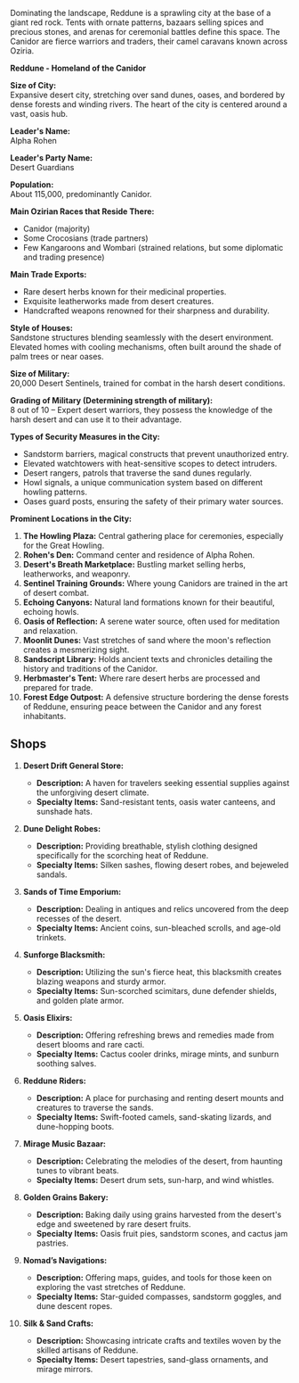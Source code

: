Dominating the landscape, Reddune is a sprawling city at the base of a giant red rock. Tents with ornate patterns, bazaars selling spices and precious stones, and arenas for ceremonial battles define this space. The Canidor are fierce warriors and traders, their camel caravans known across Oziria.

**Reddune - Homeland of the Canidor**

**Size of City:**  
Expansive desert city, stretching over sand dunes, oases, and bordered by dense forests and winding rivers. The heart of the city is centered around a vast, oasis hub.

**Leader's Name:**  
Alpha Rohen

**Leader's Party Name:**  
Desert Guardians

**Population:**  
About 115,000, predominantly Canidor.

**Main Ozirian Races that Reside There:**

- Canidor (majority)
- Some Crocosians (trade partners)
- Few Kangaroons and Wombari (strained relations, but some diplomatic and trading presence)

**Main Trade Exports:**

- Rare desert herbs known for their medicinal properties.
- Exquisite leatherworks made from desert creatures.
- Handcrafted weapons renowned for their sharpness and durability.

**Style of Houses:**  
Sandstone structures blending seamlessly with the desert environment. Elevated homes with cooling mechanisms, often built around the shade of palm trees or near oases.

**Size of Military:**  
20,000 Desert Sentinels, trained for combat in the harsh desert conditions.

**Grading of Military (Determining strength of military):**  
8 out of 10 – Expert desert warriors, they possess the knowledge of the harsh desert and can use it to their advantage.

**Types of Security Measures in the City:**

- Sandstorm barriers, magical constructs that prevent unauthorized entry.
- Elevated watchtowers with heat-sensitive scopes to detect intruders.
- Desert rangers, patrols that traverse the sand dunes regularly.
- Howl signals, a unique communication system based on different howling patterns.
- Oases guard posts, ensuring the safety of their primary water sources.

**Prominent Locations in the City:**

1. **The Howling Plaza:** Central gathering place for ceremonies, especially for the Great Howling.
2. **Rohen's Den:** Command center and residence of Alpha Rohen.
3. **Desert's Breath Marketplace:** Bustling market selling herbs, leatherworks, and weaponry.
4. **Sentinel Training Grounds:** Where young Canidors are trained in the art of desert combat.
5. **Echoing Canyons:** Natural land formations known for their beautiful, echoing howls.
6. **Oasis of Reflection:** A serene water source, often used for meditation and relaxation.
7. **Moonlit Dunes:** Vast stretches of sand where the moon's reflection creates a mesmerizing sight.
8. **Sandscript Library:** Holds ancient texts and chronicles detailing the history and traditions of the Canidor.
9. **Herbmaster's Tent:** Where rare desert herbs are processed and prepared for trade.
10. **Forest Edge Outpost:** A defensive structure bordering the dense forests of Reddune, ensuring peace between the Canidor and any forest inhabitants.

## Shops

1. **Desert Drift General Store:**
    
    - **Description:** A haven for travelers seeking essential supplies against the unforgiving desert climate.
    - **Specialty Items:** Sand-resistant tents, oasis water canteens, and sunshade hats.
      
2. **Dune Delight Robes:**
    
    - **Description:** Providing breathable, stylish clothing designed specifically for the scorching heat of Reddune.
    - **Specialty Items:** Silken sashes, flowing desert robes, and bejeweled sandals.
      
3. **Sands of Time Emporium:**
    
    - **Description:** Dealing in antiques and relics uncovered from the deep recesses of the desert.
    - **Specialty Items:** Ancient coins, sun-bleached scrolls, and age-old trinkets.
      
4. **Sunforge Blacksmith:**
    
    - **Description:** Utilizing the sun's fierce heat, this blacksmith creates blazing weapons and sturdy armor.
    - **Specialty Items:** Sun-scorched scimitars, dune defender shields, and golden plate armor.
      
5. **Oasis Elixirs:**
    
    - **Description:** Offering refreshing brews and remedies made from desert blooms and rare cacti.
    - **Specialty Items:** Cactus cooler drinks, mirage mints, and sunburn soothing salves.
      
6. **Reddune Riders:**
    
    - **Description:** A place for purchasing and renting desert mounts and creatures to traverse the sands.
    - **Specialty Items:** Swift-footed camels, sand-skating lizards, and dune-hopping boots.
      
7. **Mirage Music Bazaar:**
    
    - **Description:** Celebrating the melodies of the desert, from haunting tunes to vibrant beats.
    - **Specialty Items:** Desert drum sets, sun-harp, and wind whistles.
      
8. **Golden Grains Bakery:**
    
    - **Description:** Baking daily using grains harvested from the desert's edge and sweetened by rare desert fruits.
    - **Specialty Items:** Oasis fruit pies, sandstorm scones, and cactus jam pastries.
      
9. **Nomad’s Navigations:**
    
    - **Description:** Offering maps, guides, and tools for those keen on exploring the vast stretches of Reddune.
    - **Specialty Items:** Star-guided compasses, sandstorm goggles, and dune descent ropes.
      
10. **Silk & Sand Crafts:**
    
    - **Description:** Showcasing intricate crafts and textiles woven by the skilled artisans of Reddune.
    - **Specialty Items:** Desert tapestries, sand-glass ornaments, and mirage mirrors.
      

